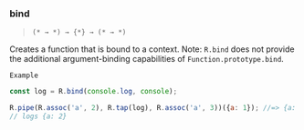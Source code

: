### bind

> ```(* → *) → {*} → (* → *)```

Creates a function that is bound to a context.
Note: `R.bind` does not provide the additional argument-binding capabilities of `Function.prototype.bind`.

`Example`

```js
const log = R.bind(console.log, console);

R.pipe(R.assoc('a', 2), R.tap(log), R.assoc('a', 3))({a: 1}); //=> {a: 3}
// logs {a: 2}
```